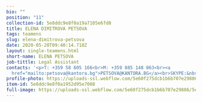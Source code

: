 ```yaml
---
bio: ""
position: "11"
collection-id: 5e8ddc9e8f0a19a7105e6fd8
title: ELENA DIMITROVA PETSOVA
tags: teamens
slug: elena-dimitrova-petsova
date: 2020-05-20T09:40:14.718Z
layout: single-teamens.html
short-name: ELENA PETSOVA
job-tittle: Legal Assistant
contacts: '<p>T: +359 58 605 166<br>M: +359 885 148 063<br><a
  href="mailto:petsova@kantora.bg">PETSOVA@KANTORA.BG</a><br>SKYPE:&nbsp;SATRUDNIK_ELENA_PETSOVA</p>'
profile-photo: https://uploads-ssl.webflow.com/5e60f275dcb1b6b707e29886/5e60f2eaafff655d459b9af7_5e52e2aa258ffe1ae28cc7ef_5ca391d27553532838f8a527_Petsova_Small.jpeg
item-id: 5e8ddc9e8f0a1952d95e7008
full-image: https://uploads-ssl.webflow.com/5e60f275dcb1b6b707e29886/5e60f2eaafff6503ac9b9af9_5e52e2aa258ffe27438cc7ee_5ca391e0af774a410f2a1e2f_Petsova.jpeg
---
```


